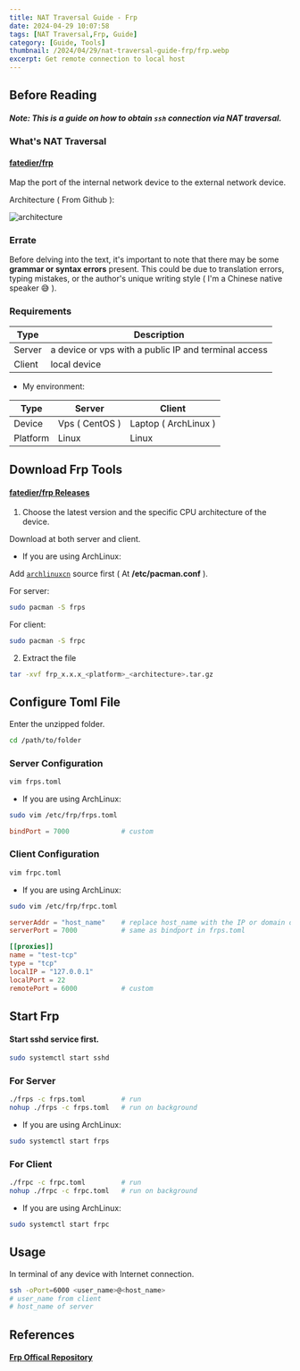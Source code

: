 ```yaml
---
title: NAT Traversal Guide - Frp
date: 2024-04-29 10:07:58
tags: [NAT Traversal,Frp, Guide]
category: [Guide, Tools]
thumbnail: /2024/04/29/nat-traversal-guide-frp/frp.webp
excerpt: Get remote connection to local host
---
```


## Before Reading

#### _Note: This is a guide on how to obtain ``ssh`` connection via NAT traversal._

### What's NAT Traversal

#### [fatedier/frp](https://github.com/fatedier/frp)

Map the port of the internal network device to the external network device.

Architecture ( From Github ):

![architecture](architecture.webp)

### Errate

Before delving into the text, it's important to note that there may be some **grammar or syntax errors** present. This could be due to translation errors, typing mistakes, or the author's unique writing style ( I'm a Chinese native speaker 😅 ).

### Requirements

| Type   | Description                                          |
|--------|------------------------------------------------------|
| Server | a device or vps with a public IP and terminal access |
| Client | local device                                         |

- My environment:

| Type     | Server            | Client               |
|----------|-------------------|----------------------|
| Device   | Vps ( CentOS )    | Laptop ( ArchLinux ) |
| Platform | Linux             | Linux                |

## Download Frp Tools

#### [fatedier/frp Releases](https://github.com/fatedier/frp/releases)

1. Choose the latest version and the specific CPU architecture of the device.

Download at both server and client.

- If you are using ArchLinux:

Add [``archlinuxcn``](https://www.archlinuxcn.org/archlinux-cn-repo-and-mirror) source first ( At **/etc/pacman.conf** ).

For server:

```bash
sudo pacman -S frps
```

For client:

```bash
sudo pacman -S frpc
```

2. Extract the file

```bash
tar -xvf frp_x.x.x_<platform>_<architecture>.tar.gz
```

## Configure Toml File

Enter the unzipped folder.

```bash
cd /path/to/folder
```

### Server Configuration

```bash
vim frps.toml
```

- If you are using ArchLinux:

```bash
sudo vim /etc/frp/frps.toml
```

```toml
bindPort = 7000             # custom
```

### Client Configuration

```bash
vim frpc.toml
```

- If you are using ArchLinux:

```bash
sudo vim /etc/frp/frpc.toml
```

```toml
serverAddr = "host_name"    # replace host_name with the IP or domain of your server
serverPort = 7000           # same as bindport in frps.toml

[[proxies]]
name = "test-tcp"
type = "tcp"
localIP = "127.0.0.1"
localPort = 22
remotePort = 6000           # custom
```

## Start Frp

#### Start sshd service first.

```bash
sudo systemctl start sshd
```

### For Server

```bash
./frps -c frps.toml         # run
nohup ./frps -c frps.toml   # run on background
```

- If you are using ArchLinux:

```bash
sudo systemctl start frps
```

### For Client

```bash
./frpc -c frpc.toml         # run
nohup ./frpc -c frpc.toml   # run on background
```

- If you are using ArchLinux:

```bash
sudo systemctl start frpc
```

## Usage

In terminal of any device with Internet connection.

```bash
ssh -oPort=6000 <user_name>@<host_name>
# user_name from client
# host_name of server
```

## References

#### [Frp Offical Repository](https://github.com/fatedier/frp)
